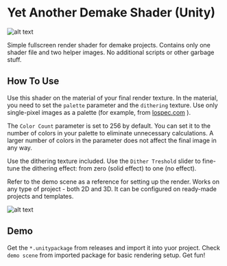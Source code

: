 # Yet Another Demake Shader (Unity)
![alt text](https://rikovmike.ru/upload/images/LimitPaletteRaw/title.png)

Simple fullscreen render shader for demake projects.
Contains only one shader file and two helper images.
No additional scripts or other garbage stuff.

## How To Use

Use this shader on the material of your final render texture. 
In the material, you need to set the `palette` parameter and 
the `dithering` texture. Use only single-pixel images as 
a palette (for example, from [lospec.com](https://lospec.com/) ). 

The `Color Count` parameter is set to 256 by default. 
You can set it to the number of colors in your palette 
to eliminate unnecessary calculations. A larger number 
of colors in the parameter does not affect the final 
image in any way.

Use the dithering texture included. 
Use the `Dither Treshold` slider to fine-tune the dithering
effect: from zero (solid effect) to one (no effect).

Refer to the demo scene as a reference for setting up the render.
Works on any type of project - both 2D and 3D. 
It can be configured on ready-made projects and templates.

![alt text](https://rikovmike.ru/upload/_temp/shader_CGA_test6.gif)

## Demo

Get the `*.unitypackage` from releases and import it into yuor project. Check `demo scene` from imported package for basic rendering setup. Get fun! 
